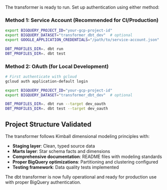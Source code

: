 
The transformer is ready to run. Set up authentication using either method:

### Method 1: Service Account (Recommended for CI/Production)
```bash
export BIGQUERY_PROJECT_ID="your-gcp-project-id"
export BIGQUERY_DATASET="transformer_dbt_dev"  # optional
export GOOGLE_APPLICATION_CREDENTIALS="/path/to/service-account.json"

DBT_PROFILES_DIR=. dbt run
DBT_PROFILES_DIR=. dbt test
```

### Method 2: OAuth (for Local Development)
```bash
# First authenticate with gcloud
gcloud auth application-default login

export BIGQUERY_PROJECT_ID="your-gcp-project-id"
export BIGQUERY_DATASET="transformer_dbt_dev"  # optional

DBT_PROFILES_DIR=. dbt run --target dev_oauth
DBT_PROFILES_DIR=. dbt test --target dev_oauth
```

## Project Structure Validated

The transformer follows Kimball dimensional modeling principles with:
- **Staging layer**: Clean, typed source data
- **Marts layer**: Star schema facts and dimensions
- **Comprehensive documentation**: README files with modeling standards
- **Proper BigQuery optimizations**: Partitioning and clustering configured
- **Testing framework**: Data quality tests implemented

The dbt transformer is now fully operational and ready for production use with proper BigQuery authentication.